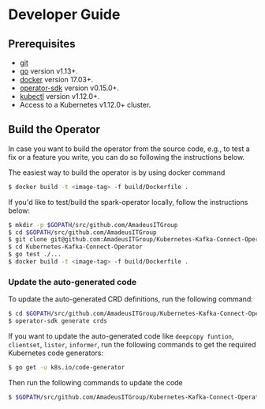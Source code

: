 # Developer Guide

## Prerequisites
- [git](https://git-scm.com/downloads)
- [go](https://golang.org/dl/) version v1.13+.
- [docker](https://docs.docker.com/install/) version 17.03+.
- [operator-sdk](https://github.com/operator-framework/operator-sdk) version v0.15.0+.
- [kubectl](https://kubernetes.io/docs/tasks/tools/install-kubectl/) version v1.12.0+.
- Access to a Kubernetes v1.12.0+ cluster.

## Build the Operator

In case you want to build the operator from the source code, e.g., to test a fix or a feature you write, you can do so following the instructions below.

The easiest way to build the operator is by using docker command

```sh
$ docker build -t <image-tag> -f build/Dockerfile .
```

If you'd like to test/build the spark-operator locally, follow the instructions below:

```sh
$ mkdir -p $GOPATH/src/github.com/AmadeusITGroup
$ cd $GOPATH/src/github.com/AmadeusITGroup
$ git clone git@github.com:AmadeusITGroup/Kubernetes-Kafka-Connect-Operator.git
$ cd Kubernetes-Kafka-Connect-Operator
$ go test ./...
$ docker build -t <image-tag> -f build/Dockerfile .
```
### Update the auto-generated code

To update the auto-generated CRD definitions, run the following command:
```sh
$ cd $GOPATH/src/github.com/AmadeusITGroup/Kubernetes-Kafka-Connect-Operator
$ operator-sdk generate crds
```

If you want to update the auto-generated code like `deepcopy funtion`, `clientset`, `lister`, `informer`, run the following commands to get the required Kubernetes code generators:
```sh
$ go get -u k8s.io/code-generator
```
Then run the following commands to update the code 
```sh
$ $GOPATH/src/github.com/AmadeusITGroup/Kubernetes-Kafka-Connect-Operator/hack/update-codegen.sh
```
